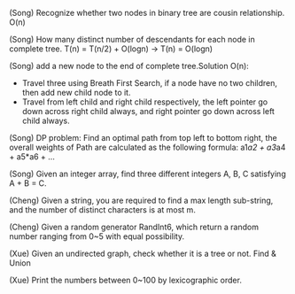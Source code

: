 (Song) Recognize whether two nodes in binary tree are cousin relationship. O(n)

(Song) How many distinct number of descendants for each node in complete tree. T(n) = T(n/2) + O(logn) ->  T(n) = O(logn)

(Song) add a new node to the end of complete tree.Solution O(n): 
* Travel three using Breath First Search, if a node have no two children, then add new child node to it.
* Travel from left child and right child respectively, the left pointer go down across right child always, and right pointer go down across left child always.

(Song) DP problem: Find an optimal path from top left to bottom right, the overall weights of Path are calculated as the following formula: a1*a2 + a3*a4 + a5*a6 + …

(Song) Given an integer array, find three different integers A, B, C satisfying A + B = C. 

(Cheng) Given a string, you are required to find a max length sub-string, and the number of distinct characters is at most m.

(Cheng) Given a random generator RandInt6, which return a random number ranging from 0~5 with equal possibility. 

(Xue) Given an undirected graph, check whether it is a tree or not. Find & Union

(Xue) Print the numbers between 0~100 by lexicographic order.

